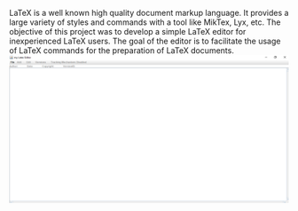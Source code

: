   LaTeX is a well known high quality document markup language. It provides a large variety of styles and commands with a tool like MikTex, Lyx, etc. The objective of this project was to develop a simple LaTeX editor for inexperienced LaTeX users. The goal of the editor is to facilitate the usage of LaTeX commands for the preparation of LaTeX documents. 
![Screenshot_1](https://github.com/iliasmav/Uni_Projects/blob/main/LatexEditor/img/preview1.png)
